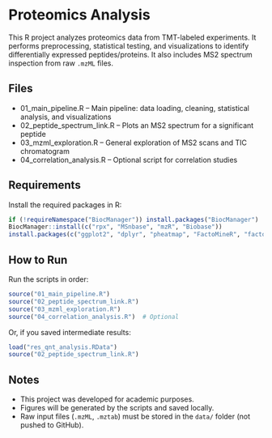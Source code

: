 # Proteomics Analysis

This R project analyzes proteomics data from TMT-labeled experiments. It performs preprocessing, statistical testing, and visualizations to identify differentially expressed peptides/proteins. It also includes MS2 spectrum inspection from raw `.mzML` files.

## Files

- 01_main_pipeline.R – Main pipeline: data loading, cleaning, statistical analysis, and visualizations
- 02_peptide_spectrum_link.R – Plots an MS2 spectrum for a significant peptide
- 03_mzml_exploration.R – General exploration of MS2 scans and TIC chromatogram
- 04_correlation_analysis.R – Optional script for correlation studies

## Requirements

Install the required packages in R:
```r
if (!requireNamespace("BiocManager")) install.packages("BiocManager")
BiocManager::install(c("rpx", "MSnbase", "mzR", "Biobase"))
install.packages(c("ggplot2", "dplyr", "pheatmap", "FactoMineR", "factoextra"))
```

## How to Run

Run the scripts in order:
```r
source("01_main_pipeline.R")
source("02_peptide_spectrum_link.R")
source("03_mzml_exploration.R")
source("04_correlation_analysis.R")  # Optional
```

Or, if you saved intermediate results:
```r
load("res_qnt_analysis.RData")
source("02_peptide_spectrum_link.R")
```

## Notes

- This project was developed for academic purposes.
- Figures will be generated by the scripts and saved locally.
- Raw input files (`.mzML`, `.mztab`) must be stored in the `data/` folder (not pushed to GitHub).
